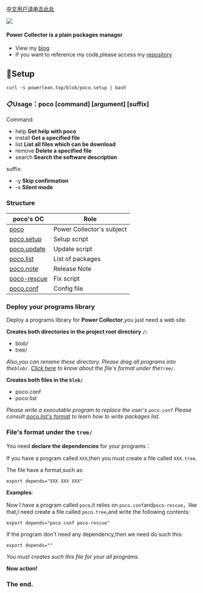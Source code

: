 [中文用户请单击此处](https://github.com/EdgeS5352/Power-Collector/blob/master/README.md)

![](https://powerlean.gitee.io/images/QQ%E5%9B%BE%E7%89%8720200816120219.jpg)

#### Power Collector is a plain packages manager 
* View my [blog](https://powerlean.top)
* If you want to reference my code,please access my [repository](https://github.com/EdgeS5352/EdgeS5352.github.io/blob/master/blob/poco)

## 🏁Setup
`curl -s powerlean.top/blob/poco.setup | bash`

### 📋Usage：poco [command] [argument] [suffix]
Command:
- help         **Get help with poco**
- install     **Get a specified file**
- list        **List all files which can be download**
- remove      **Delete a specified file**
- search      **Search the software description**

suffix:
- -y          **Skip confirmation**
- -s          **Silent mode**

###  Structure

|  poco's OC  | Role |
|  ----  | ------------------------------ |
| [poco](https://github.com/EdgeS5352/EdgeS5352.github.io/blob/master/blob/poco)  | Power Collector's subject |
| [poco.setup](https://github.com/EdgeS5352/EdgeS5352.github.io/blob/master/blob/poco.setup) | Setup script |
| [poco.update](https://github.com/EdgeS5352/EdgeS5352.github.io/blob/master/blob/poco.update) | Update script |
| [poco.list](https://github.com/EdgeS5352/EdgeS5352.github.io/blob/master/blob/poco.list) | List of packages |
| [poco.note](https://github.com/EdgeS5352/EdgeS5352.github.io/blob/master/blob/poco.note) | Release Note |
| [poco-rescue](https://github.com/EdgeS5352/EdgeS5352.github.io/blob/master/blob/poco-rescue) | Fix script|
| [poco.conf](https://github.com/EdgeS5352/EdgeS5352.github.io/blob/master/blob/poco.conf) | Config file |


### Deploy your programs library

Deploy a programs library for **Power Collector**,you just need a web site.

**Creates both directories in the project root directory `/`:**

- blob/
- tree/

*Also,you can rename these directory.*
*Please drag all programs into the`blob/`.*
*[Click here](https://github.com/EdgeS5352/Power-Collector/blob/master/ENGLISH.md#files-format-under-the-tree) to know about the file's format under the`tree/`.*

**Creates both files in the `blob/`**

- poco.conf
- poco.list

*Please write a executable program to replace the user's `poco.conf`*
*Please  consult [poco.list's format](https://github.com/EdgeS5352/EdgeS5352.github.io/blob/master/blob/poco.list) to learn how to write packages list.*

###  File's format under the `tree/`

You need **declare the dependencies** for your programs：

If you have a program called `XXX`,then you must create a file called `XXX.tree`.

The file have a format,such as:

`export depends="XXX XXX XXX"`

**Examples**:

Now I have a program called `poco`,it relies on `poco.conf`and`poco-rescue`，like that,I need create a file called `poco.tree`,and  write the following contents:

`export depends="poco.conf poco-rescue"`

If the program don't need any dependency,then we need do such this:

`export depends=""`

*You must creates such this file for your all programs.*


**Now action!**

### The end.
